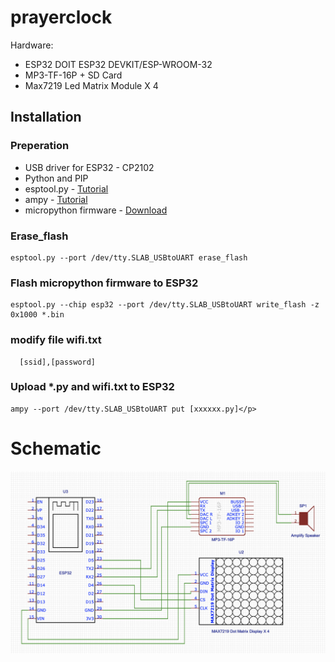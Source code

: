 # prayerclock
Hardware:
- ESP32 DOIT ESP32 DEVKIT/ESP-WROOM-32
- MP3-TF-16P + SD Card 
- Max7219 Led Matrix Module X 4

## Installation

### Preperation
<ul>
    <li>USB driver for ESP32 - CP2102 </li>   
    <li>Python and PIP</li>
    <li>esptool.py - <a href="https://github.com/espressif/esptool">Tutorial</a></li>
    <li>ampy - <a href="https://github.com/pycampers/ampy">Tutorial</a></li>
    <li>micropython firmware - <a href="http://micropython.org/download">Download</a></li>
</ul>

### Erase_flash
```
esptool.py --port /dev/tty.SLAB_USBtoUART erase_flash
```

### Flash micropython firmware to ESP32
```
esptool.py --chip esp32 --port /dev/tty.SLAB_USBtoUART write_flash -z 0x1000 *.bin
```

### modify file wifi.txt
```
  [ssid],[password]
```

### Upload *.py and wifi.txt to ESP32
```
ampy --port /dev/tty.SLAB_USBtoUART put [xxxxxx.py]</p>
```

# Schematic
<p align="center">
  <img src="prayerclock.png" width="650" title="Prayer Clock Schemetic Diagram">
</p>